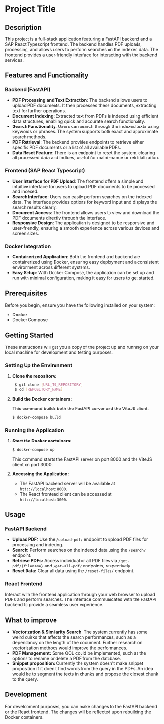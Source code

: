 # Project Title

## Description

This project is a full-stack application featuring a FastAPI backend and a SAP React Typescript frontend. The backend handles PDF uploads, processing, and allows users to perform searches on the indexed data. The frontend provides a user-friendly interface for interacting with the backend services.

## Features and Functionality

### Backend (FastAPI)

- **PDF Processing and Text Extraction**: The backend allows users to upload PDF documents. It then processes these documents, extracting text for further operations.
- **Document Indexing**: Extracted text from PDFs is indexed using efficient data structures, enabling quick and accurate search functionality.
- **Search Functionality**: Users can search through the indexed texts using keywords or phrases. The system supports both exact and approximate search methods.
- **PDF Retrieval**: The backend provides endpoints to retrieve either specific PDF documents or a list of all available PDFs.
- **Data Reset Feature**: There is an endpoint to reset the system, clearing all processed data and indices, useful for maintenance or reinitialization.

### Frontend (SAP React Typescript)

- **User Interface for PDF Upload**: The frontend offers a simple and intuitive interface for users to upload PDF documents to be processed and indexed.
- **Search Interface**: Users can easily perform searches on the indexed data. The interface provides options for keyword input and displays the search results clearly.
- **Document Access**: The frontend allows users to view and download the PDF documents directly through the interface.
- **Responsive Design**: The application is designed to be responsive and user-friendly, ensuring a smooth experience across various devices and screen sizes.

### Docker Integration

- **Containerized Application**: Both the frontend and backend are containerized using Docker, ensuring easy deployment and a consistent environment across different systems.
- **Easy Setup**: With Docker Compose, the application can be set up and run with minimal configuration, making it easy for users to get started.

## Prerequisites

Before you begin, ensure you have the following installed on your system:

- Docker
- Docker Compose

## Getting Started

These instructions will get you a copy of the project up and running on your local machine for development and testing purposes.

### Setting Up the Environment

1.  **Clone the repository:**
    ```bash
     $ git clone [URL_TO_REPOSITORY]
     $ cd [REPOSITORY_NAME]
    ```
2.  **Build the Docker containers:**

    This command builds both the FastAPI server and the ViteJS client.

    ```bash
    $ docker-compose build
    ```

### Running the Application

1.  **Start the Docker containers:**

    ```bash
    $ docker-compose up
    ```

    This command starts the FastAPI server on port 8000 and the ViteJS client on port 3000.

2.  **Accessing the Application:**

    - The FastAPI backend server will be available at `http://localhost:8000`.
    - The React frontend client can be accessed at `http://localhost:3000`.

## Usage

### FastAPI Backend

- **Upload PDF:** Use the `/upload-pdf/` endpoint to upload PDF files for processing and indexing.
- **Search:** Perform searches on the indexed data using the `/search/` endpoint.
- **Retrieve PDFs:** Access individual or all PDF files via `/get-pdf/{filename}` and `/get-all-pdf/` endpoints, respectively.
- **Reset Data:** Clear all data using the `/reset-files/` endpoint.

### React Frontend

Interact with the frontend application through your web browser to upload PDFs and perform searches. The interface communicates with the FastAPI backend to provide a seamless user experience.

## What to improve

- **Vectorization & Similarity Search:** The system currently has some weird quirks that affects the search performances, such as a dependancy on the length of the document. Further research on vectorization methods would improve the performances.
- **PDF Management:** Some QOL could be implemented, such as the options to rename or delete a PDF from the database.
- **Snippet proposition:** Currently the system doesn't make snippet proposition if it doen't find words from the query in the PDFs. An idea would be to segment the texts in chunks and propose the closest chunk to the query. 

## Development

For development purposes, you can make changes to the FastAPI backend or the React frontend. The changes will be reflected upon rebuilding the Docker containers.
